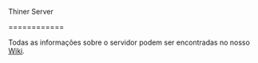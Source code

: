 Thiner Server

============


Todas as informações sobre o servidor podem ser encontradas no nosso [Wiki](https://github.com/Thiner-LES/thiner-server/wiki).
